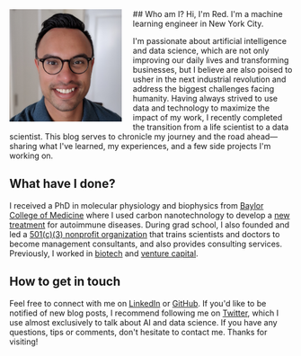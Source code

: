 <img src="/images/profile.jpg" align="left" height="200" style="padding-right:20px; padding-bottom:5px">
## Who am I?
Hi, I'm Red. I'm a machine learning engineer in New York City.

I'm passionate about artificial intelligence and data science, which are not only improving our daily lives and transforming businesses, but I believe are also poised to usher in the next industrial revolution and address the biggest challenges facing humanity. Having always strived to use data and technology to maximize the impact of my work, I recently completed the transition from a life scientist to a data scientist. This blog serves to chronicle my journey and the road ahead&mdash;sharing what I've learned, my experiences, and a few side projects I'm working on.

## What have I done?
I received a PhD in molecular physiology and biophysics from [Baylor College of Medicine](https://www.bcm.edu/research/labs/christine-beeton) where I used carbon nanotechnology to develop a [new](https://www.bcm.edu/news/molecular-physiology-and-biophysics/nanoparticle-therapy-for-autoimmune-disease) [treatment](http://www.nature.com/articles/srep33808) for autoimmune diseases. During grad school, I also founded and led a [501(c)(3) nonprofit organization](http://medcenterconsulting.com) that trains scientists and doctors to become management consultants, and also provides consulting services. Previously, I worked in [biotech](https://www.canon-biomedical.com) and [venture capital](http://fannininnovation.com).

## How to get in touch
Feel free to connect with me on [LinkedIn](https://www.linkedin.com/in/redwanhuq) or [GitHub](https://github.com/redwanhuq). If you'd like to be notified of new blog posts, I recommend following me on [Twitter](https://twitter.com/redwanhuq), which I use almost exclusively to talk about AI and data science. If you have any questions, tips or comments, don't hesitate to contact me. Thanks for visiting!